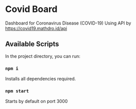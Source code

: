 # Covid Board
Dashboard for Coronavirus Disease (COVID-19)
Using API by https://covid19.mathdro.id/api

## Available Scripts

In the project directory, you can run:

### `npm i`

Installs all dependencies required.

### `npm start`

Starts by default on port 3000
